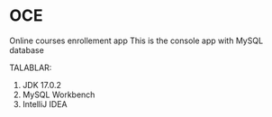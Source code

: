 # OCE
Online courses enrollement app
This is the console app with MySQL database

TALABLAR:

1. JDK 17.0.2
2. MySQL Workbench
3. IntelliJ IDEA
